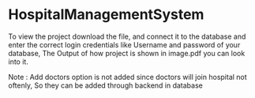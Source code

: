 # HospitalManagementSystem

To view the project download the file, and connect it to the database and enter the correct login credentials like Username and password of your database, 
The Output of how project is shown in image.pdf you can look into it.

Note : Add doctors option is not added since doctors will join hospital not oftenly, So they can be added through backend in database
